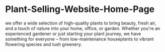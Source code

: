 # Plant-Selling-Website-Home-Page
we offer a wide selection of high-quality plants to bring beauty, fresh air, and a touch of nature into your home, office, or garden. Whether you're an experienced gardener or just starting your plant journey, we have something for everyone – from low-maintenance houseplants to vibrant flowering species and lush greenery.
